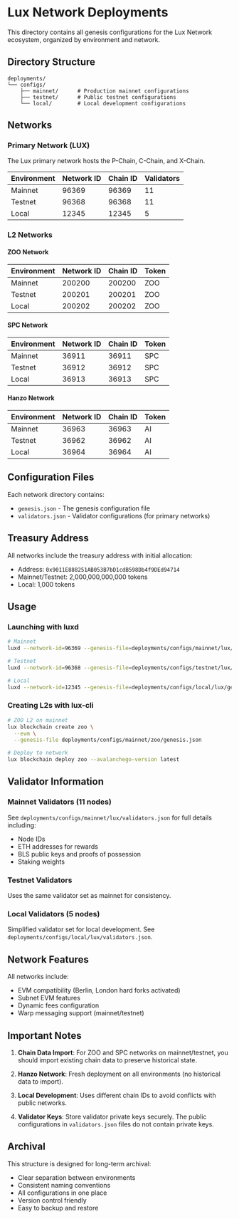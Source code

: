 # Lux Network Deployments

This directory contains all genesis configurations for the Lux Network ecosystem, organized by environment and network.

## Directory Structure

```
deployments/
└── configs/
    ├── mainnet/      # Production mainnet configurations
    ├── testnet/      # Public testnet configurations
    └── local/        # Local development configurations
```

## Networks

### Primary Network (LUX)

The Lux primary network hosts the P-Chain, C-Chain, and X-Chain.

| Environment | Network ID | Chain ID | Validators |
|-------------|------------|----------|------------|
| Mainnet     | 96369      | 96369    | 11         |
| Testnet     | 96368      | 96368    | 11         |
| Local       | 12345      | 12345    | 5          |

### L2 Networks

#### ZOO Network
| Environment | Network ID | Chain ID | Token |
|-------------|------------|----------|-------|
| Mainnet     | 200200     | 200200   | ZOO   |
| Testnet     | 200201     | 200201   | ZOO   |
| Local       | 200202     | 200202   | ZOO   |

#### SPC Network
| Environment | Network ID | Chain ID | Token |
|-------------|------------|----------|-------|
| Mainnet     | 36911      | 36911    | SPC   |
| Testnet     | 36912      | 36912    | SPC   |
| Local       | 36913      | 36913    | SPC   |

#### Hanzo Network
| Environment | Network ID | Chain ID | Token |
|-------------|------------|----------|-------|
| Mainnet     | 36963      | 36963    | AI    |
| Testnet     | 36962      | 36962    | AI    |
| Local       | 36964      | 36964    | AI    |

## Configuration Files

Each network directory contains:
- `genesis.json` - The genesis configuration file
- `validators.json` - Validator configurations (for primary networks)

## Treasury Address

All networks include the treasury address with initial allocation:
- Address: `0x9011E888251AB053B7bD1cdB598Db4f9DEd94714`
- Mainnet/Testnet: 2,000,000,000,000 tokens
- Local: 1,000 tokens

## Usage

### Launching with luxd

```bash
# Mainnet
luxd --network-id=96369 --genesis-file=deployments/configs/mainnet/lux/genesis.json

# Testnet
luxd --network-id=96368 --genesis-file=deployments/configs/testnet/lux/genesis.json

# Local
luxd --network-id=12345 --genesis-file=deployments/configs/local/lux/genesis.json
```

### Creating L2s with lux-cli

```bash
# ZOO L2 on mainnet
lux blockchain create zoo \
  --evm \
  --genesis-file deployments/configs/mainnet/zoo/genesis.json

# Deploy to network
lux blockchain deploy zoo --avalanchego-version latest
```

## Validator Information

### Mainnet Validators (11 nodes)
See `deployments/configs/mainnet/lux/validators.json` for full details including:
- Node IDs
- ETH addresses for rewards
- BLS public keys and proofs of possession
- Staking weights

### Testnet Validators
Uses the same validator set as mainnet for consistency.

### Local Validators (5 nodes)
Simplified validator set for local development. See `deployments/configs/local/lux/validators.json`.

## Network Features

All networks include:
- EVM compatibility (Berlin, London hard forks activated)
- Subnet EVM features
- Dynamic fees configuration
- Warp messaging support (mainnet/testnet)

## Important Notes

1. **Chain Data Import**: For ZOO and SPC networks on mainnet/testnet, you should import existing chain data to preserve historical state.

2. **Hanzo Network**: Fresh deployment on all environments (no historical data to import).

3. **Local Development**: Uses different chain IDs to avoid conflicts with public networks.

4. **Validator Keys**: Store validator private keys securely. The public configurations in `validators.json` files do not contain private keys.

## Archival

This structure is designed for long-term archival:
- Clear separation between environments
- Consistent naming conventions
- All configurations in one place
- Version control friendly
- Easy to backup and restore